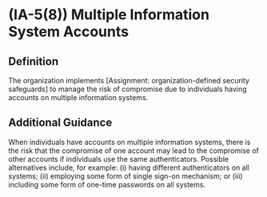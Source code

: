 
# (IA-5(8)) Multiple Information System Accounts

## Definition

The organization implements [Assignment: organization-defined security safeguards] to manage the risk of compromise due to individuals having accounts on multiple information systems.

## Additional Guidance

When individuals have accounts on multiple information systems, there is the risk that the compromise of one account may lead to the compromise of other accounts if individuals use the same authenticators. Possible alternatives include, for example: (i) having different authenticators on all systems; (ii) employing some form of single sign-on mechanism; or (iii) including some form of one-time passwords on all systems.
